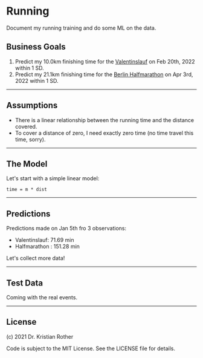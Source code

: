 # Running

Document my running training and do some ML on the data.

## Business Goals

1. Predict my 10.0km finishing time for the [Valentinslauf](https://www.valentinslauf.de) on Feb 20th, 2022 within 1 SD.
2. Predict my 21.1km finishing time for the [Berlin Halfmarathon](https://www.generali-berliner-halbmarathon.de/) on Apr 3rd, 2022 within 1 SD.

----

## Assumptions

* There is a linear relationship between the running time and the distance covered.
* To cover a distance of zero, I need exactly zero time (no time travel this time, sorry).

----

## The Model

Let's start with a simple linear model:

    time = m * dist

----

## Predictions

Predictions made on Jan 5th fro 3 observations:

* Valentinslauf:  71.69 min
* Halfmarathon : 151.28 min

Let's collect more data!

----

## Test Data

Coming with the real events.

----

## License

(c) 2021 Dr. Kristian Rother

Code is subject to the MIT License. See the LICENSE file for details.
